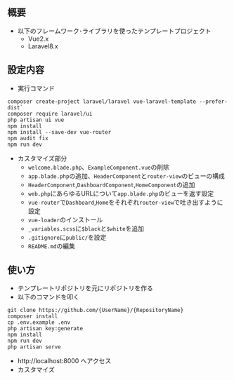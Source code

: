 
## 概要

- 以下のフレームワーク･ライブラリを使ったテンプレートプロジェクト
  - Vue2.x
  - Laravel8.x

## 設定内容

- 実行コマンド
```
composer create-project laravel/laravel vue-laravel-template --prefer-dist`
composer require laravel/ui
php artisan ui vue
npm install
npm install --save-dev vue-router
npm audit fix
npm run dev
```

- カスタマイズ部分
  - `welcome.blade.php`、`ExampleComponent.vue`の削除
  - `app.blade.php`の追加、`HeaderComponent`と`router-view`のビューの構成
  - `HeaderComponent`,`DashboardComponent`,`HomeComponent`の追加
  - `web.php`にあらゆるURLについて`app.blade.php`のビューを返す設定
  - `vue-router`で`Dashboard`,`Home`をそれぞれ`router-view`で吐き出すように設定
  - `vue-loader`のインストール
  - `_variables.scss`に`$black`と`$white`を追加
  - `.gitignore`に`public/`を設定
  - `README.md`の編集
  
## 使い方
  - テンプレートリポジトリを元にリポジトリを作る
  - 以下のコマンドを叩く
  ```
  git clone https://github.com/{UserName}/{RepositoryName}
  composer install
  cp .env.example .env
  php artisan key:generate
  npm install
  npm run dev
  php artisan serve
  ```
  - http://localhost:8000 へアクセス
  - カスタマイズ
